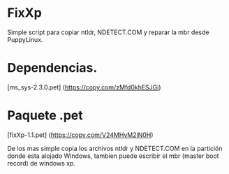 FixXp
=====

Simple script para copiar ntldr, NDETECT.COM y reparar la mbr desde PuppyLinux.

# Dependencias.
[ms_sys-2.3.0.pet]
(https://copy.com/zMfd0khESJGi)

# Paquete .pet
[fixXp-1.1.pet]
(https://copy.com/V24MHvM2lN0H)

De los mas simple copia los archivos ntldr y NDETECT.COM en la partición donde esta 
alojado Windows, tambien puede escribir el mbr (master boot record) de windows xp.

